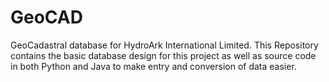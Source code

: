 # GeoCAD
GeoCadastral database for HydroArk International Limited.
This Repository contains the basic database design for this project as well as source code in both Python and Java to make entry and conversion of data easier.
